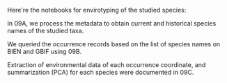 Here're the notebooks for envirotyping of the studied species:

In 09A, we process the metadata to obtain current and historical species names of the studied taxa.

We queried the occurrence records based on the list of species names on BIEN and GBIF using 09B.

Extraction of environmental data of each occurrence coordinate, and summarization (PCA) for  each species were documented in 09C.
